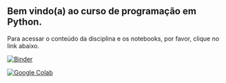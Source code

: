 ## Bem vindo(a) ao curso de programação em Python.

Para acessar o conteúdo da disciplina e os notebooks, por favor, clique no link abaixo.

[![Binder](https://mybinder.org/badge_logo.svg)](https://mybinder.org/v2/gh/zz4fap/python-programming/master?filepath=notebooks%2FConteudo.ipynb)

[![Google Colab](https://badgen.net/badge/Launch/on%20Google%20Colab/blue?icon=terminal)](https://colab.research.google.com/github/zz4fap/python-programming/blob/master/notebooks/.ipynb_checkpoints/Conteudo.ipynb)

